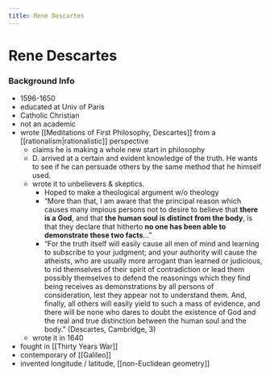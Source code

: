 ```yaml
---
title: Rene Descartes
---
```


# Rene Descartes

### Background Info
- 1596-1650
- educated at Univ of Paris
- Catholic Christian
- not an academic
- wrote [[Meditations of First Philosophy, Descartes]] from a [[rationalism|rationalistic]] perspective
	- claims he is making a whole new start in philosophy
	- D. arrived at a certain and evident knowledge of the truth. He wants to see if he can persuade others by the same method that he himself used.
	- wrote it to unbelievers & skeptics. 
		- Hoped to make a theological argument w/o theology
		- “More than that, I am aware that the principal reason which causes many impious persons not to desire to believe that **there is a God**, and that **the human soul is distinct from the body**, is that they declare that hitherto **no one has been able to demonstrate these two facts**…”
		- “For the truth itself will easily cause all men of mind and learning to subscribe to your judgment; and your authority will cause the atheists, who are usually more arrogant than learned or judicious, to rid themselves of their spirit of contradiction or lead them possibly themselves to defend the reasonings which they find being receives as demonstrations by all persons of consideration, lest they appear not to understand them. And, finally, all others will easily yield to such a mass of evidence, and there will be none who dares to doubt the existence of God and the real and true distinction between the human soul and the body.” (Descartes, Cambridge, 3)
	- wrote it in 1640
- fought in [[Thirty Years War]]
- contemporary of [[Galileo]]
- invented longitude / latitude, [[non-Euclidean geometry]]
